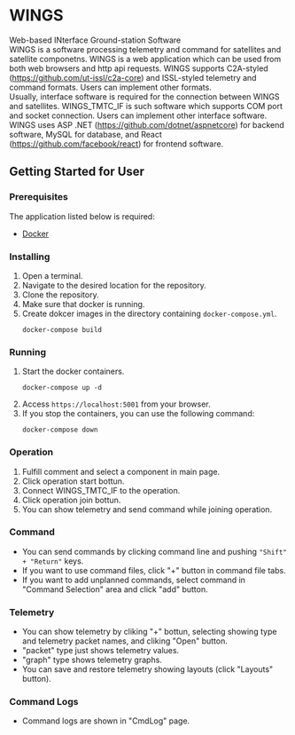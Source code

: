 # WINGS
Web-based INterface Ground-station Software  
WINGS is a software processing telemetry and command for satellites and satellite componetns. WINGS is a web application which can be used from both web browsers and http api requests. WINGS supports C2A-styled (https://github.com/ut-issl/c2a-core) and ISSL-styled telemetry and command formats. Users can implement other formats.  
Usually, interface software is required for the connection between WINGS and satellites. WINGS_TMTC_IF is such software which supports COM port and socket connection. Users can implement other interface software.  
WINGS uses ASP .NET (https://github.com/dotnet/aspnetcore) for backend software, MySQL for database, and React (https://github.com/facebook/react) for frontend software.

## Getting Started for User
### Prerequisites
The application listed below is required:
+ [Docker](https://docs.docker.com/get-docker/)


### Installing
1. Open a terminal.
2. Navigate to the desired location for the repository.
3. Clone the repository.
4. Make sure that docker is running.
5. Create dokcer images in the directory containing `docker-compose.yml`.
    ```
    docker-compose build
    ```

### Running
1. Start the docker containers.
    ```
    docker-compose up -d
    ```
2. Access `https://localhost:5001` from your browser.
3. If you stop the containers, you can use the following command:
    ```
    docker-compose down
    ```
### Operation
1. Fulfill comment and select a component in main page.
2. Click operation start bottun.
3. Connect WINGS_TMTC_IF to the operation.
4. Click operation join bottun.
5. You can show telemetry and send command while joining operation.

### Command
- You can send commands by clicking command line and pushing `"Shift" + "Return"` keys.
- If you want to use command files, click "+" button in command file tabs.
- If you want to add unplanned commands, select command in "Command Selection" area and click "add" button.

### Telemetry
- You can show telemetry by cliking "+" bottun, selecting showing type and telemetry packet names, and cliking "Open" button.
- "packet" type just shows telemetry values.
- "graph" type shows telemetry graphs.
- You can save and restore telemetry showing layouts (click "Layouts" button).

### Command Logs
- Command logs are shown in "CmdLog" page.
